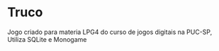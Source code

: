 # Truco
Jogo criado para materia LPG4 do curso de jogos digitais na PUC-SP, Utiliza SQLite e Monogame
